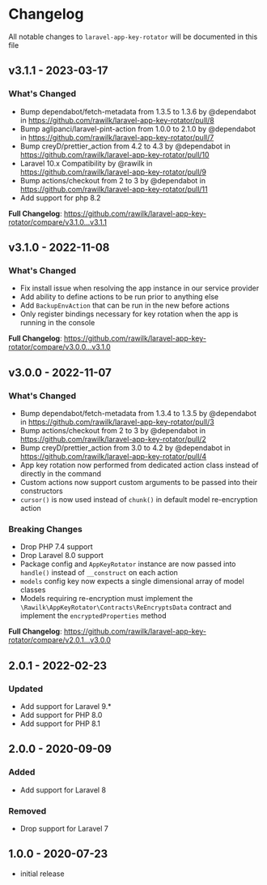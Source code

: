 # Changelog

All notable changes to `laravel-app-key-rotator` will be documented in this file

## v3.1.1 - 2023-03-17

### What's Changed

- Bump dependabot/fetch-metadata from 1.3.5 to 1.3.6 by @dependabot in https://github.com/rawilk/laravel-app-key-rotator/pull/8
- Bump aglipanci/laravel-pint-action from 1.0.0 to 2.1.0 by @dependabot in https://github.com/rawilk/laravel-app-key-rotator/pull/7
- Bump creyD/prettier_action from 4.2 to 4.3 by @dependabot in https://github.com/rawilk/laravel-app-key-rotator/pull/10
- Laravel 10.x Compatibility by @rawilk in https://github.com/rawilk/laravel-app-key-rotator/pull/9
- Bump actions/checkout from 2 to 3 by @dependabot in https://github.com/rawilk/laravel-app-key-rotator/pull/11
- Add support for php 8.2

**Full Changelog**: https://github.com/rawilk/laravel-app-key-rotator/compare/v3.1.0...v3.1.1

## v3.1.0 - 2022-11-08

### What's Changed

- Fix install issue when resolving the app instance in our service provider
- Add ability to define actions to be run prior to anything else
- Add `BackupEnvAction` that can be run in the new before actions
- Only register bindings necessary for key rotation when the app is running in the console

**Full Changelog**: https://github.com/rawilk/laravel-app-key-rotator/compare/v3.0.0...v3.1.0

## v3.0.0 - 2022-11-07

### What's Changed

- Bump dependabot/fetch-metadata from 1.3.4 to 1.3.5 by @dependabot in https://github.com/rawilk/laravel-app-key-rotator/pull/3
- Bump actions/checkout from 2 to 3 by @dependabot in https://github.com/rawilk/laravel-app-key-rotator/pull/2
- Bump creyD/prettier_action from 3.0 to 4.2 by @dependabot in https://github.com/rawilk/laravel-app-key-rotator/pull/4
- App key rotation now performed from dedicated action class instead of directly in the command
- Custom actions now support custom arguments to be passed into their constructors
- `cursor()` is now used instead of `chunk()` in default model re-encryption action

### Breaking Changes

- Drop PHP 7.4 support
- Drop Laravel 8.0 support
- Package config and `AppKeyRotator` instance are now passed into `handle()` instead of `__construct` on each action
- `models` config key now expects a single dimensional array of model classes
- Models requiring re-encryption must implement the `\Rawilk\AppKeyRotator\Contracts\ReEncryptsData` contract and implement the `encryptedProperties` method

**Full Changelog**: https://github.com/rawilk/laravel-app-key-rotator/compare/v2.0.1...v3.0.0

## 2.0.1 - 2022-02-23

### Updated

- Add support for Laravel 9.*
- Add support for PHP 8.0
- Add support for PHP 8.1

## 2.0.0 - 2020-09-09

### Added

- Add support for Laravel 8

### Removed

- Drop support for Laravel 7

## 1.0.0 - 2020-07-23

- initial release
